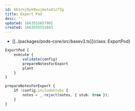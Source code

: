 ```yaml
---
id: bb1rnj9yk9xujmutu41z72g
title: Export Pod
desc: ''
updated: 1663555657902
created: 1663555552843
---
```


- [[../packages/pods-core/src/basev3.ts]]{class: ExportPod}
```ts
ExportPod {
    execute {
        validate(config)
        prepareNotesForExport
        plant
    }
}

prepareNotesForExport {
    if !config.includeStubs {
        notes = _.reject(notes, { stub: true });
    }
}
```